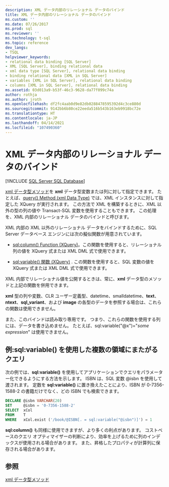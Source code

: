 ```yaml
---
description: XML データ内部のリレーショナル データのバインド
title: XML データ内部のリレーショナル データのバインド
ms.custom: ''
ms.date: 07/26/2017
ms.prod: sql
ms.reviewer: ''
ms.technology: t-sql
ms.topic: reference
dev_langs:
- TSQL
helpviewer_keywords:
- relational data binding [SQL Server]
- XML [SQL Server], binding relational data
- xml data type [SQL Server], relational data binding
- binding relational data [XML in SQL Server]
- variables [XML in SQL Server], relational data binding
- columns [XML in SQL Server], relational data binding
ms.assetid: 03d013a9-b53f-46c3-9628-da77f099c74a
author: rothja
ms.author: jroth
ms.openlocfilehash: df2fc4aab0d9e82db0288478595392d4c3ce880d
ms.sourcegitcommit: 9142bb6b80ce22eeda516b543b163eb9918bc72e
ms.translationtype: HT
ms.contentlocale: ja-JP
ms.lasthandoff: 04/14/2021
ms.locfileid: "107490360"
---
```

# <a name="binding-relational-data-inside-xml-data"></a>XML データ内部のリレーショナル データのバインド
[!INCLUDE [SQL Server SQL Database](../../includes/applies-to-version/sql-asdb.md)]

  [xml データ型メソッド](../../t-sql/xml/xml-data-type-methods.md)を **xml** データ型変数または列に対して指定できます。 たとえば、[query&#40;&#41; Method &#40;xml Data Type&#41;](../../t-sql/xml/query-method-xml-data-type.md) では、XML インスタンスに対して指定した XQuery が実行されます。 この方法で XML を構築するときに、XML 以外の型の列の値や Transact-SQL 変数を使用することもできます。 この処理を、XML 内部のリレーショナル データのバインドと呼びます。  
  
 XML 内部の XML 以外のリレーショナル データをバインドするために、SQL Server データベース エンジンには次の擬似関数が用意されています。  
  
-   [sql:column&#40;&#41; Function &#40;XQuery&#41;](../../xquery/xquery-extension-functions-sql-column.md)。この関数を使用すると、リレーショナル列の値を XQuery 式または XML DML 式で使用できます。  
  
-   [sql:variable&#40;&#41; 関数 &#40;XQuery&#41;](../../xquery/xquery-extension-functions-sql-variable.md) . この関数を使用すると、SQL 変数の値を XQuery 式または XML DML 式で使用できます。  
  
 XML 内部でリレーショナル値を公開するときは、常に、**xml** データ型のメソッドと上記の関数を併用できます。  
  
 **xml** 型の列や変数、CLR ユーザー定義型、datetime、smalldatetime、**text**、**ntext**、**sql_variant**、および **image** の各型のデータを参照する場合は、これらの関数は使用できません。  
  
 また、このバインドは読み取り専用です。 つまり、これらの関数を使用する列には、データを書き込めません。 たとえば、sql:variable("\@x")="*some expression*" は使用できません。  
  
## <a name="example-cross-domain-query-using-sqlvariable"></a>例:sql:variable() を使用した複数の領域にまたがるクエリ  
 次の例では、**sql:variable()** を使用してアプリケーションでクエリをパラメーター化できるようにする方法を示します。 ISBN は、SQL 変数 @isbn を使用して渡されます。 定数を **sql:variable()** に置き換えたことにより、ISBN が 0-7356-1588-2 の書籍だけでなく、どの ISBN でも検索できます。  
  
```sql
DECLARE @isbn VARCHAR(20)  
SET     @isbn = '0-7356-1588-2'  
SELECT  xCol  
FROM    T  
WHERE   xCol.exist ('/book/@ISBN[. = sql:variable("@isbn")]') = 1  
```  
  
 **sql:column()** も同様に使用できますが、より多くの利点があります。 コストベースのクエリ オプティマイザーの判断により、効率を上げるために列のインデックスが使用される場合があります。 また、昇格したプロパティが計算列に保存される場合があります。  
  
## <a name="see-also"></a>参照  
 [xml データ型メソッド](../../t-sql/xml/xml-data-type-methods.md)  
  
  
